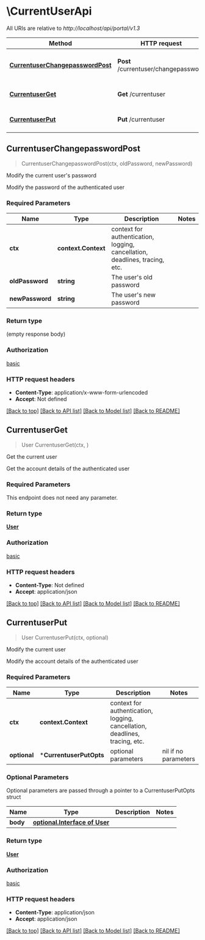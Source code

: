 # \CurrentUserApi

All URIs are relative to *http://localhost/api/portal/v1.3*

Method | HTTP request | Description
------------- | ------------- | -------------
[**CurrentuserChangepasswordPost**](CurrentUserApi.md#CurrentuserChangepasswordPost) | **Post** /currentuser/changepassword | Modify the current user&#39;s password
[**CurrentuserGet**](CurrentUserApi.md#CurrentuserGet) | **Get** /currentuser | Get the current user
[**CurrentuserPut**](CurrentUserApi.md#CurrentuserPut) | **Put** /currentuser | Modify the current user



## CurrentuserChangepasswordPost

> CurrentuserChangepasswordPost(ctx, oldPassword, newPassword)

Modify the current user's password

Modify the password of the authenticated user

### Required Parameters


Name | Type | Description  | Notes
------------- | ------------- | ------------- | -------------
**ctx** | **context.Context** | context for authentication, logging, cancellation, deadlines, tracing, etc.
**oldPassword** | **string**| The user&#39;s old password | 
**newPassword** | **string**| The user&#39;s new password | 

### Return type

 (empty response body)

### Authorization

[basic](../README.md#basic)

### HTTP request headers

- **Content-Type**: application/x-www-form-urlencoded
- **Accept**: Not defined

[[Back to top]](#) [[Back to API list]](../README.md#documentation-for-api-endpoints)
[[Back to Model list]](../README.md#documentation-for-models)
[[Back to README]](../README.md)


## CurrentuserGet

> User CurrentuserGet(ctx, )

Get the current user

Get the account details of the authenticated user

### Required Parameters

This endpoint does not need any parameter.

### Return type

[**User**](User.md)

### Authorization

[basic](../README.md#basic)

### HTTP request headers

- **Content-Type**: Not defined
- **Accept**: application/json

[[Back to top]](#) [[Back to API list]](../README.md#documentation-for-api-endpoints)
[[Back to Model list]](../README.md#documentation-for-models)
[[Back to README]](../README.md)


## CurrentuserPut

> User CurrentuserPut(ctx, optional)

Modify the current user

Modify the account details of the authenticated user

### Required Parameters


Name | Type | Description  | Notes
------------- | ------------- | ------------- | -------------
**ctx** | **context.Context** | context for authentication, logging, cancellation, deadlines, tracing, etc.
 **optional** | ***CurrentuserPutOpts** | optional parameters | nil if no parameters

### Optional Parameters

Optional parameters are passed through a pointer to a CurrentuserPutOpts struct


Name | Type | Description  | Notes
------------- | ------------- | ------------- | -------------
 **body** | [**optional.Interface of User**](User.md)|  | 

### Return type

[**User**](User.md)

### Authorization

[basic](../README.md#basic)

### HTTP request headers

- **Content-Type**: application/json
- **Accept**: application/json

[[Back to top]](#) [[Back to API list]](../README.md#documentation-for-api-endpoints)
[[Back to Model list]](../README.md#documentation-for-models)
[[Back to README]](../README.md)

